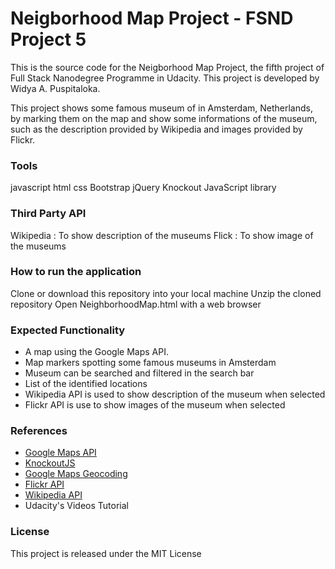 # Neigborhood Map Project - FSND Project 5

This is the source code for the Neigborhood Map Project, the fifth project of Full Stack Nanodegree Programme in Udacity. This project is developed by Widya A. Puspitaloka.

This project shows some famous museum of in Amsterdam, Netherlands, by marking them on the map and show some informations of the museum, such as the description provided by Wikipedia and images provided by Flickr.

### Tools

javascript
html
css
Bootstrap
jQuery
Knockout JavaScript library

### Third Party API
Wikipedia : To show description of the museums
Flick : To show image of the museums

### How to run the application

Clone or download this repository into your local machine
Unzip the cloned repository
Open NeighborhoodMap.html with a web browser

### Expected Functionality
- A map  using the Google Maps API.
- Map markers spotting some famous museums in Amsterdam
- Museum can be searched and filtered in the search bar
- List of the identified locations
- Wikipedia API is used to show description of the museum when selected
- Flickr API is use to show images of the museum when selected

### References

- [Google Maps API](https://developers.google.com/maps/documentation/javascript/)
- [KnockoutJS](http://knockoutjs.com/documentation/introduction.html)
- [Google Maps Geocoding](https://developers.google.com/maps/documentation/geocoding/intro)
- [Flickr API](https://www.flickr.com/services/api/)
- [Wikipedia API](https://www.mediawiki.org/wiki/API:Main_page)
- Udacity's Videos Tutorial


### License

This project is released under the MIT License

